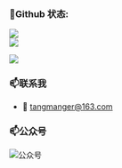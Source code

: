 
<!--
**tangmanger/tangmanger** is a ✨ _special_ ✨ repository because its `README.md` (this file) appears on your GitHub profile.

Here are some ideas to get you started:

- 🔭 I’m currently working on ...
- 🌱 I’m currently learning ...
- 👯 I’m looking to collaborate on ...
- 🤔 I’m looking for help with ...
- 💬 Ask me about ...
- 📫 How to reach me: ...
- 😄 Pronouns: ...
- ⚡ Fun fact: ...
-->
###  :snail:Github 状态:
<a href="https://count.getloli.com"><img align="center" src="https://count.getloli.com/get/@tangmanger?theme=rule34"></a><br>
<img   src = "https://github-readme-stats.vercel.app/api?username=tangmanger&bg_color=30,e96443,904e95&title_color=fff&text_color=fff" >
<!--<img width="390px"  src = "http://github-readme-streak-stats.herokuapp.com?user=tangmanger&theme=dracula">-->

<!--### 🌈 常用语言-->
<!--<img   src="https://github-readme-stats.vercel.app/api/top-langs/?username=tangmanger&hide=c%2B%2B,HTML&layout=compact&theme=blue-green&count_private=true&include_all_commits=true" />-->
<img src = "https://github-profile-summary-cards.vercel.app/api/cards/profile-details?username=tangmanger&theme=monokai">

### 📫联系我

 - :email: tangmanger@163.com

### 📫公众号
![公众号](https://api.dicgo.com/uploads/wx.jpg)
